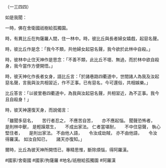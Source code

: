 （一三四四）

如是我聞：

一時，佛在舍衛國祇樹給孤獨園。

時，有異比丘在拘薩羅人間，住一林中。時，彼比丘與長者婦女嬉戲，起惡名聲。

時，彼比丘作是念：「我今不類，共他婦女起惡名聲，我今欲於此林中自殺。」

時，彼林中止住天神作是思念：「不善不類，此比丘不壞、無過，而於林中欲自殺身，我今當作方便開悟。」

時，彼天神化作長者女身，語比丘言：「於諸巷路四衢道中，世間諸人為我及汝起惡名聲，言我與汝共相習近，作不正事。已有惡名，今可還俗，共相娛樂。」

比丘答言：「以彼里巷四衢道中，為我與汝起惡名聲，共相習近，為不正事。我今且自殺身！」

時，彼天神還復天身，而說偈言：

「雖聞多惡名，　　苦行者忍之，
不應苦自苦，　　亦不應起惱。
聞聲恐怖者，　　是則林中獸，
是輕躁眾生，　　不成出家法。
仁者當堪耐，　　不中住惡聲，
執心堅住者，　　是則出家法。
不由他人語，　　令汝成劫賊，
亦不由他語，　　令汝得羅漢。
如汝自知已，　　諸天亦復知。」

爾時，比丘為彼天神所開悟已，專精思惟，斷除煩惱，得阿羅漢。

#國家/舍衛國
#國家/拘薩羅
#地名/祇樹給孤獨園
#阿羅漢
